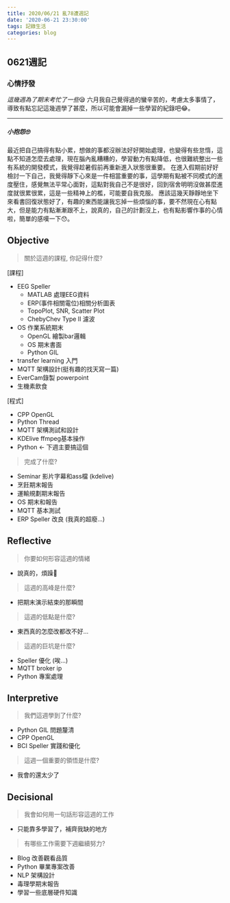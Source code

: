 ```yaml
---
title: 2020/06/21 亂78遭週記
date: '2020-06-21 23:30:00'
tags: 記錄生活
categories: blog
---
```

## **0621週記**

### 心情抒發
*這幾週為了期末考忙了一些*😪
六月我自己覺得過的蠻辛苦的，考慮太多事情了，導致有點忘記這幾週學了甚麼，所以可能會漏掉一些學習的紀錄吧😂。

---
<!-- more -->
##### **小抱怨🙄**
最近把自己搞得有點小累，想做的事都沒辦法好好開始處理，也變得有些怠惰，這點不知道怎麼去處理，現在腦內亂糟糟的，學習動力有點降低，也很難統整出一些有系統的開發模式，我覺得趁暑假前再重新進入狀態很重要。
在進入假期前好好檢討一下自己，我覺得靜下心來是一件相當重要的事，這學期有點被不同模式的進度壓住，感覺無法平常心面對，這點對我自己不是很好，回到宿舍明明沒做甚麼進度就很累很累，這是一些精神上的檻，可能要自我克服。
應該這幾天靜靜地坐下來看書回復狀態好了，有趣的東西能讓我忘掉一些煩惱的事，要不然現在心有點大，但是能力有點漸漸跟不上，說真的，自己的計劃沒上，也有點影響作事的心情啦，簡單的感嘆一下😯。


## **Objective**

> 關於這週的課程, 你記得什麼?

[課程]
- EEG Speller
    - MATLAB 處理EEG資料
    - ERP(事件相關電位)相關分析圖表
    - TopoPlot, SNR, Scatter Plot
    - ChebyChev Type II 濾波
- OS 作業系統期末
    - OpenGL 繪製bar邏輯
    - OS 期末書面
    - Python GIL
- transfer learning 入門
- MQTT 架構設計(挺有趣的找天寫一篇)
- EverCam錄製 powerpoint
- 生機素飲食

[程式]
- CPP OpenGL
- Python Thread
- MQTT 架構測試和設計
- KDElive ffmpeg基本操作
- Python <- 下週主要搞這個

> 完成了什麼?

- Seminar 影片字幕和ass檔 (kdelive)
- 烹飪期末報告
- 運輸規劃期末報告
- OS 期末和報告
- MQTT 基本測試
- ERP Speller 改良 (我真的超廢...)


## **Reflective**

> 你要如何形容這週的情緒

* 說真的，煩躁🥱

> 這週的高峰是什麼?

* 把期末演示結束的那瞬間

> 這週的低點是什麼?

* 東西真的怎麼改都改不好...

> 這週的巨坑是什麼?

* Speller 優化 (唉...)
* MQTT broker ip
* Python 專案處理

## **Interpretive**

> 我們這週學到了什麼?

- Python GIL 問題釐清
- CPP OpenGL
- BCI Speller 實踐和優化

> 這週一個重要的領悟是什麼?

* 我會的還太少了

## **Decisional**

> 我會如何用一句話形容這週的工作

* 只能靠多學習了，補齊我缺的地方

> 有哪些工作需要下週繼續努力?

- Blog 改善觀看品質
- Python 畢業專案改善
- NLP 架構設計
- 毒理學期末報告
- 學習一些底層硬件知識
